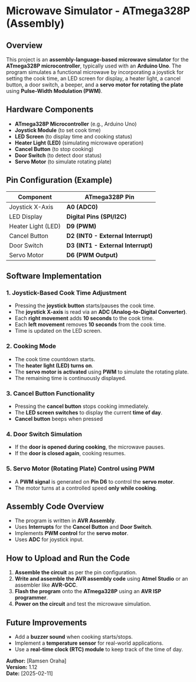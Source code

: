 # Microwave Simulator - ATmega328P (Assembly)

## Overview
This project is an **assembly-language-based microwave simulator** for the **ATmega328P microcontroller**, 
typically used with an **Arduino Uno**. The program simulates a functional microwave by incorporating a joystick
for setting the cook time, an LED screen for display, a heater light, a cancel button, a door switch, a beeper,
and a **servo motor for rotating the plate** using **Pulse-Width Modulation (PWM)**.

## Hardware Components

- **ATmega328P Microcontroller** (e.g., Arduino Uno)
- **Joystick Module** (to set cook time)
- **LED Screen** (to display time and cooking status)
- **Heater Light (LED)** (simulating microwave operation)
- **Cancel Button** (to stop cooking)
- **Door Switch** (to detect door status)
- **Servo Motor** (to simulate rotating plate)

## Pin Configuration (Example)

| Component          | ATmega328P Pin                     |
| ------------------ | ---------------------------------- |
| Joystick X-Axis    | **A0 (ADC0)**                      |
| LED Display        | **Digital Pins (SPI/I2C)**         |
| Heater Light (LED) | **D9 (PWM)**                       |
| Cancel Button      | **D2 (INT0 - External Interrupt)** |
| Door Switch        | **D3 (INT1 - External Interrupt)** |
| Servo Motor        | **D6 (PWM Output)**                |

## Software Implementation

### 1. **Joystick-Based Cook Time Adjustment**

- Pressing the **joystick button** starts/pauses the cook time.
- The **joystick X-axis** is read via an **ADC (Analog-to-Digital Converter)**.
- Each **right movement** adds **10 seconds** to the cook time.
- Each **left movement** removes **10 seconds** from the cook time.
- Time is updated on the LED screen.

### 2. **Cooking Mode**

- The cook time countdown starts.
- The **heater light (LED) turns on**.
- The **servo motor is activated** using **PWM** to simulate the rotating plate.
- The remaining time is continuously displayed.

### 3. **Cancel Button Functionality**

- Pressing the **cancel button** stops cooking immediately.
- The **LED screen switches** to display the current **time of day**.
- **Cancel button** beeps when pressed

### 4. **Door Switch Simulation**

- If the **door is opened during cooking**, the microwave pauses.
- If the **door is closed again**, cooking resumes.

### 5. **Servo Motor (Rotating Plate) Control using PWM**

- A **PWM signal** is generated on **Pin D6** to control the **servo motor**.
- The motor turns at a controlled speed **only while cooking**.

## Assembly Code Overview

- The program is written in **AVR Assembly**.
- Uses **Interrupts** for the **Cancel Button** and **Door Switch**.
- Implements **PWM control** for the **servo motor**.
- Uses **ADC** for joystick input.

## How to Upload and Run the Code

1. **Assemble the circuit** as per the pin configuration.
2. **Write and assemble the AVR assembly code** using **Atmel Studio** or an assembler like **AVR-GCC**.
3. **Flash the program** onto the **ATmega328P** using an **AVR ISP programmer**.
4. **Power on the circuit** and test the microwave simulation.

## Future Improvements

- Add a **buzzer sound** when cooking starts/stops.
- Implement a **temperature sensor** for real-world applications.
- Use a **real-time clock (RTC) module** to keep track of the time of day.

**Author:** [Ramsen Oraha] \
**Version:** 1.12 \
**Date:** [2025-02-11]

